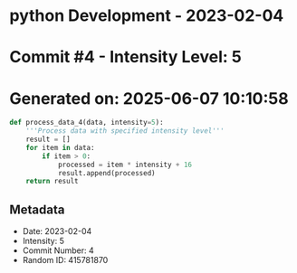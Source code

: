 ﻿# python Development - 2023-02-04
# Commit #4 - Intensity Level: 5
# Generated on: 2025-06-07 10:10:58
```python
def process_data_4(data, intensity=5):
    '''Process data with specified intensity level'''
    result = []
    for item in data:
        if item > 0:
            processed = item * intensity + 16
            result.append(processed)
    return result
```
## Metadata
- Date: 2023-02-04
- Intensity: 5
- Commit Number: 4
- Random ID: 415781870
